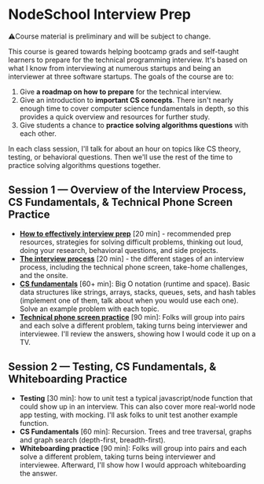 # NodeSchool Interview Prep

⚠️Course material is preliminary and will be subject to change.

This course is geared towards helping bootcamp grads and self-taught learners to prepare for the technical programming interview. It's based on what I know from interviewing at numerous startups and being an interviewer at three software startups. The goals of the course are to:

1. Give **a roadmap on how to prepare** for the technical interview.
2. Give an introduction to **important CS concepts**. There isn't nearly enough time to cover computer science fundamentals in depth, so this provides a quick overview and resources for further study.
3. Give students a chance to **practice solving algorithms questions** with each other.

In each class session, I'll talk for about an hour on topics like CS theory, testing, or behavioral questions. Then we'll use the rest of the time to practice solving algorithms questions together.


## Session 1 — Overview of the Interview Process, CS Fundamentals, & Technical Phone Screen Practice

* [**How to effectively interview prep**](s1_01_interview_prep.md) [20 min] - recommended prep resources, strategies for solving difficult problems, thinking out loud, doing your research, behavioral questions, and side projects.
* [**The interview process**](s1_02_the_interview_process.md) [20 min] - the different stages of an interview process, including the technical phone screen, take-home challenges, and the onsite.
* [**CS fundamentals**](s1_03_cs_fundamentals_part_1) [60+ min]: Big O notation (runtime and space). Basic data structures like strings, arrays, stacks, queues, sets, and hash tables (implement one of them, talk about when you would use each one). Solve an example problem with each topic.
* [**Technical phone screen practice**](s1_04_technical_phone_screen_practice) [90 min]: Folks will group into pairs and each solve a different problem, taking turns being interviewer and interviewee. I'll review the answers, showing how I would code it up on a TV.

## Session 2 — Testing, CS Fundamentals, & Whiteboarding Practice

* **Testing** [30 min]: how to unit test a typical javascript/node function that could show up in an interview. This can also cover more real-world node app testing, with mocking. I'll ask folks to unit test another example function.
* **CS Fundamentals** [60 min]: Recursion. Trees and tree traversal, graphs and graph search (depth-first, breadth-first).
* **Whiteboarding practice** [90 min]: Folks will group into pairs and each solve a different problem, taking turns being interviewer and interviewee. Afterward, I'll show how I would approach whiteboarding the answer.
